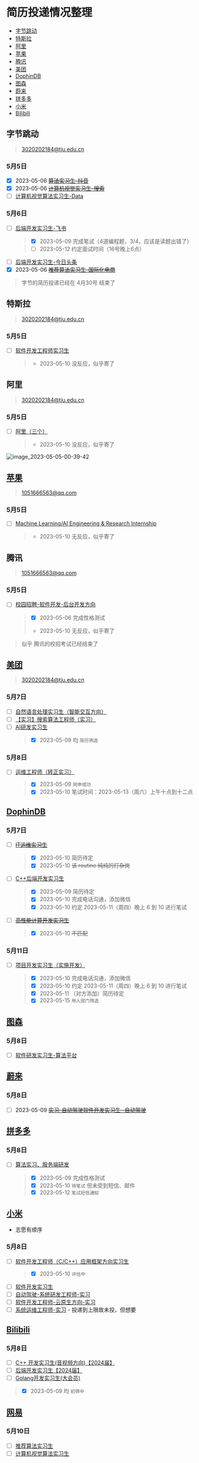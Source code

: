 # 简历投递情况整理

* [字节跳动](#字节跳动) 
* [特斯拉](#特斯拉)     
* [阿里](#阿里)         
* [苹果](#苹果)         
* [腾讯](#腾讯)         
* [美团](#美团)         
* [DophinDB](#DophinDB) 
* [图森](#图森)         
* [蔚来](#蔚来)         
* [拼多多](#拼多多)     
* [小米](#小米)         
* [Bilibili](#Bilibili) 


## 字节跳动
> 3020202184@tju.edu.cn
### 5月5日
* [x] 2023-05-06 ~~[算法实习生-抖音](https://jobs.bytedance.com/campus/position/7204702300962474297/detail?spread=B3RU5SF)~~
* [x] 2023-05-06 ~~[计算机视觉实习生-搜索](https://jobs.bytedance.com/campus/position/7202131274357819707/detail?spread=B3RU5SF)~~
* [ ] [计算机视觉算法实习生-Data](https://jobs.bytedance.com/campus/position/7210285184640731429/detail?spread=B3RU5SF)

### 5月6日
* [ ] [后端开发实习生-飞书](https://jobs.bytedance.com/campus/position/7205093230139672891/detail)
    > * [x] 2023-05-09 完成笔试（4道编程题，3/4，应该是读题出错了）
    > * [ ] 2023-05-12 约定面试时间（16号晚上6点）
* [ ] [后端开发实习生-今日头条](https://jobs.bytedance.com/campus/position/7207349753562515768/detail?spread=B3RU5SF)
* [x] 2023-05-06 ~~[推荐算法实习生-国际化电商](https://jobs.bytedance.com/campus/position/7209937982735681829/detail?spread=B3RU5SF)~~

> 字节的简历投递已经在 4月30号 结束了

## 特斯拉
> 3020202184@tju.edu.cn
### 5月5日
* [ ] [软件开发工程师实习生](https://app.mokahr.com/campus-recruitment/tesla/91939#/job/5b78bbd9-ea83-48cb-86b7-3efe8f8d9b19)
    > * 2023-05-10 没反应，似乎寄了


## 阿里
> 3020202184@tju.edu.cn
### 5月5日
* [ ] [阿里（三个）](https://talent.alibaba.com/personal/campus-application?lang=zh)
    > * 2023-05-10 没反应，似乎寄了

![image_2023-05-05-00-39-42](img/image_2023-05-05-00-39-42.png)

## [苹果](https://jobs.apple.com/app/zh-cn/profile/roles)
> 1051666563@qq.com
### 5月5日
* [ ] [Machine Learning/AI Engineering & Research Internship](https://jobs.apple.com/app/zh-cn/profile/info)
    > * 2023-05-10 无反应，似乎寄了

## 腾讯
> 1051666563@qq.com
### 5月5日
* [ ] [校园招聘-软件开发-后台开发方向](https://join.qq.com/post.html?pid=1)
    > * [x] 2023-05-06 完成性格测试
    > * 2023-05-10 无反应，似乎寄了
> 似乎 腾讯的校招考试已经结束了

## [美团](https://zhaopin.meituan.com/web/personalCenter/deliveryRecord)
> 3020202184@tju.edu.cn
### 5月7日
* [ ] [自然语言处理实习生（智能交互方向）](https://zhaopin.meituan.com/web/position/detail?jobUnionId=1319804754&jobShareType=1&highlightType=campus)
* [ ] [【实习】搜索算法工程师（实习）](https://zhaopin.meituan.com/web/position/detail?jobUnionId=734577326&jobShareType=1&highlightType=campus)
* [ ] [AI研发实习生](https://zhaopin.meituan.com/web/position/detail?jobUnionId=824902529&jobShareType=1&highlightType=campus)
    > * [x] 2023-05-09 均 `简历筛选` 

### 5月8日
* [ ] [运维工程师（转正实习）](https://zhaopin.meituan.com/web/position/detail?jobUnionId=1423902675&highlightType=campus)
    > * [x] 2023-05-09 `网申成功`
    > * [x] 2023-05-10 笔试时间：2023-05-13（周六）上午十点到十二点

## [DophinDB](https://app.mokahr.com/campus-recruitment/dolphindb/37786#/candidateHome/applications)
### 5月7日
* [ ] ~~[IT运维实习生](https://app.mokahr.com/campus-recruitment/dolphindb/37786#/job/fab4f530-ad50-44bb-928c-7174260ba9c6)~~
    > * [x] 2023-05-10 简历待定
    > * [x] 2023-05-10 ~~该 routine 纯纯的打杂岗~~
* [ ] [C++后端开发实习生](https://app.mokahr.com/campus-recruitment/dolphindb/37786#/job/fd0b078c-9bed-4419-bd16-5a7a87baab69)
    > * [x] 2023-05-09 简历待定
    > * [x] 2023-05-10 完成电话沟通，添加微信
    > * [x] 2023-05-10 约定 2023-05-11（周四）晚上 6 到 10 进行笔试
* [ ] ~~[高性能计算开发实习生](https://app.mokahr.com/campus-recruitment/dolphindb/37786#/job/fd0b078c-9bed-4419-bd16-5a7a87baab69)~~
    > * [x] 2023-05-10 ~~不匹配~~
### 5月11日
* [ ] [项目开发实习生（实施开发）](https://app.mokahr.com/campus-recruitment/dolphindb/37786#/job/1a129ad7-6fea-4d57-b81b-106ab7b934a1)
    > * [x] 2023-05-10 完成电话沟通，添加微信
    > * [x] 2023-05-10 约定 2023-05-11（周四）晚上 6 到 10 进行笔试
    > * [x] 2023-05-11 （对方添加）简历待定
    > * [x] 2023-05-15 `用人部门筛选`



## [图森](https://app.mokahr.com/campus_apply/tusenweilai/68335#/)
### 5月8日
* [ ] [软件研发实习生-算法平台](https://app.mokahr.com/campus_apply/tusenweilai/68335#/job/b0eea913-edaa-446c-87cc-6e2278226958)

## [蔚来](https://nio.jobs.feishu.cn/campus/?spread=7Q6WWWR)
### 5月8日
* [ ] 2023-05-09 ~~[实习-自动驾驶软件开发实习生 -自动驾驶](https://nio.jobs.feishu.cn/campus/position/7205128999558400293/detail?spread=7Q6WWWR)~~

## [拼多多](https://careers.pinduoduo.com/campus/personal-center)
### 5月8日
* [ ] [算法实习、服务端研发](https://careers.pinduoduo.com/campus/personal-center)
    > * [x] 2023-05-09 完成性格测试
    > * [x] 2023-05-10 `待笔试` 但未受到短信、邮件
    > * [x] 2023-05-12 `笔试短信通知`


## [小米](https://xiaomi.jobs.f.mioffice.cn/internship/?spread=6AA3R7B)
* 志愿有顺序
### 5月8日
* [ ] [软件开发工程师（C/C++）应用框架方向实习生](https://xiaomi.jobs.f.mioffice.cn/internship/position/7229527309652099180/detail)
    > * [x] 2023-05-10 `评估中`
* [ ] [软件开发实习生](https://xiaomi.jobs.f.mioffice.cn/internship/position/7226297491578175597/detail?spread=6AA3R7B)
* [ ] [自动驾驶-系统研发工程师-实习](https://xiaomi.jobs.f.mioffice.cn/internship/position/7225543096682905709/detail)
* [ ] [软件开发工程师-云原生方向-实习](https://xiaomi.jobs.f.mioffice.cn/internship/position/7225529313725972588/detail?spread=6AA3R7B)
* [ ] [系统运维工程师-实习](https://xiaomi.jobs.f.mioffice.cn/internship/position/7225526997244674156/detail?spread=6AA3R7B) - 投递到上限故未投，但想要 

## [Bilibili](https://jobs.bilibili.com/campus/records)
### 5月8日
* [ ] [C++ 开发实习生(音视频方向)【2024届】](https://jobs.bilibili.com/campus/positions/6272)
* [ ] [后端开发实习生【2024届】](https://jobs.bilibili.com/campus/positions/6283)
* [ ] [Golang开发实习生(大会员)](https://jobs.bilibili.com/campus/positions/6054)
> * [x] 2023-05-09 均 `初筛中`

## [网易](https://hr.163.com/user.html/application)
### 5月10日
* [ ] [推荐算法实习生](https://hr.163.com/job-detail.html?id=39274&lang=zh)
* [ ] [计算机视觉算法实习生](https://hr.163.com/job-detail.html?id=25523&lang=zh)
